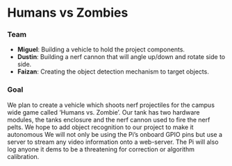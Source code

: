 # Humans vs Zombies


### Team
 * **Miguel**: Building a vehicle to hold the project components.
 * **Dustin**: Building a nerf cannon that will angle up/down and rotate side to side. 
 * **Faizan**: Creating the object detection mechanism to target objects.

### Goal
 We plan to create a vehicle which shoots nerf projectiles for the campus wide game called ‘Humans vs. Zombie’. Our tank has two hardware modules, the tanks enclosure and the nerf cannon used to fire the nerf pelts. We hope to add object recognition to our project to make it autonomous We will not only be using the Pi’s onboard GPIO pins but use a server to stream any video information onto a web-server. The Pi will also log anyone it dems to be a threatening for correction or algorithm calibration.
